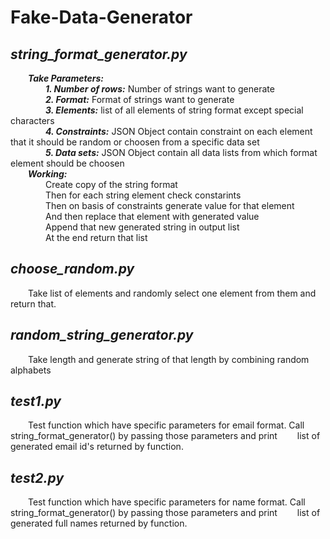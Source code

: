 # Fake-Data-Generator

<h2><i>string_format_generator.py</i></h2>

  &emsp;&emsp;<b><i>Take Parameters:</i></b></br>
  &emsp;&emsp;&emsp;&emsp;<b><i>1. Number of rows:</i></b> Number of strings want to generate</br>
  &emsp;&emsp;&emsp;&emsp;<b><i>2. Format:</i></b> Format of strings want to generate</br>
  &emsp;&emsp;&emsp;&emsp;<b><i>3. Elements:</i></b> list of all elements of string format except special characters</br>
  &emsp;&emsp;&emsp;&emsp;<b><i>4. Constraints:</i></b> JSON Object contain constraint on each element that it should be random or choosen from a specific data set</br>
  &emsp;&emsp;&emsp;&emsp;<b><i>5. Data sets:</i></b> JSON Object contain all data lists from which format element should be choosen</br>
  &emsp;&emsp;<b><i>Working:</i></b></br>
  &emsp;&emsp;&emsp;&emsp;Create copy of the string format</br>
  &emsp;&emsp;&emsp;&emsp;Then for each string element check constarints</br>
  &emsp;&emsp;&emsp;&emsp;Then on basis of constraints generate value for that element</br>
  &emsp;&emsp;&emsp;&emsp;And then replace that element with generated value</br>
  &emsp;&emsp;&emsp;&emsp;Append that new generated string in output list</br>
  &emsp;&emsp;&emsp;&emsp;At the end return that list</br>
  
  

<h2><i>choose_random.py</i></h2>

  &emsp;&emsp;Take list of elements and randomly select one element from them and return that.
 
 
<h2><i>random_string_generator.py</i></h2>
  
  &emsp;&emsp;Take length and generate string of that length by combining random alphabets
  
 <h2><i>test1.py</i></h2>
 
  &emsp;&emsp;Test function which have specific parameters for email format. Call string_format_generator() by passing those parameters and print &emsp;&emsp;list of generated email id's returned by function.
  
  <h2><i>test2.py</i></h2>
 
  &emsp;&emsp;Test function which have specific parameters for name format. Call string_format_generator() by passing those parameters and print &emsp;&emsp;list of generated full names returned by function.
